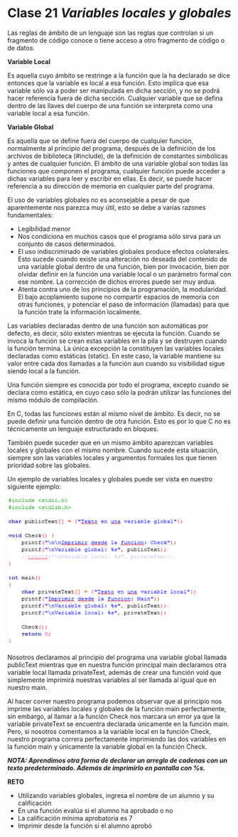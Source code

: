 # Clase 21 _Variables locales y globales_

Las reglas de ámbito de un lenguaje son las reglas que controlan si un fragmento de código conoce o tiene acceso a otro fragmento de código o de datos.

**Variable Local**

Es aquella cuyo ámbito se restringe a la función que la ha declarado se dice entonces que la variable es local a esa función. Esto implica que esa variable sólo va a poder ser manipulada en dicha sección, y no se podrá hacer referencia fuera de dicha sección. Cualquier variable que se defina dentro de las llaves del cuerpo de una función se interpreta como una variable local a esa función.

**Variable Global**

Es aquella que se define fuera del cuerpo de cualquier función, normalmente al principio del programa, después de la definición de los archivos de biblioteca (#include), de la definición de constantes simbólicas y antes de cualquier función. El ámbito de una variable global son todas las funciones que componen el programa, cualquier función puede acceder a dichas variables para leer y escribir en ellas. Es decir, se puede hacer referencia a su dirección de memoria en cualquier parte del programa.

El uso de variables globales no es aconsejable a pesar de que aparentemente nos parezca muy útil, esto se debe a varias razones fundamentales:

- Legibilidad menor
- Nos condiciona en muchos casos que el programa sólo sirva para un conjunto de casos determinados.
- El uso indiscriminado de variables globales produce efectos colaterales. Esto sucede cuando existe una alteración no deseada del contenido de una variable global dentro de una función, bien por invocación, bien por olvidar definir en la función una variable local o un parámetro formal con ese nombre. La corrección de dichos errores puede ser muy ardua.
- Atenta contra uno de los principios de la programación, la modularidad. El bajo acoplamiento supone no compartir espacios de memoria con otras funciones, y potenciar el paso de información (llamadas) para que la función trate la información localmente.

Las variables declaradas dentro de una función son automáticas por defecto, es decir, sólo existen mientras se ejecuta la función. Cuando se invoca la función se crean estas variables en la pila y se destruyen cuando la función termina. La única excepción la constituyen las variables locales declaradas como estáticas (static). En este caso, la variable mantiene su valor entre cada dos llamadas a la función aun cuando su visibilidad sigue siendo local a la función.

Una función siempre es conocida por todo el programa, excepto cuando se declara como estática, en cuyo caso sólo la podrán utilizar las funciones del mismo módulo de compilación.

En C, todas las funciones están al mismo nivel de ámbito. Es decir, no se puede definir una función dentro de otra función. Esto es por lo que C no es técnicamente un lenguaje estructurado en bloques.

También puede suceder que en un mismo ámbito aparezcan variables  locales y globales con el mismo nombre. Cuando sucede esta situación, siempre son las variables locales y argumentos formales los que tienen prioridad sobre las globales.

Un ejemplo de variables locales y globales puede ser vista en nuestro siguiente ejemplo:

![src/programacionEstructurada_55.png](../src/programacionEstructurada_55.png)

Nosotros declaramos al principio del programa una variable global llamada publicText mientras que en nuestra función principal main declaramos otra variable local llamada privateText, además de crear una función void que simplemente imprimirá nuestras variables al ser llamada al igual que en nuestro main.

Al hacer correr nuestro programa podemos observar que al principio nos imprime las variables locales y globales de la función main perfectamente, sin embargo, al llamar a la función Check nos marcara un error ya que la variable privateText se encuentra declarada únicamente en la función main. Pero, si nosotros comentamos a la variable local en la función Check, nuestro programa correra perfectamente imprimiendo las dos variables en la función main y únicamente la variable global en la función Check.

**_NOTA: Aprendimos otra forma de declarar un arreglo de cadenas con un texto predeterminado. Además de imprimirlo en pantalla con %s._**

**RETO**

- Utilizando variables globales, ingresa el nombre de un alumno y su calificación
- En una función evalúa si el alumno ha aprobado o no
- La calificación mínima aprobatoria es 7
- Imprimir desde la función si el alumno aprobó
